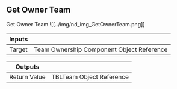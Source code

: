 ## Get Owner Team
Get Owner Team
![[../img/nd_img_GetOwnerTeam.png]]

|Inputs||
|--|--|
| Target | Team Ownership Component Object Reference |

|Outputs||
|--|--|
| Return Value | TBLTeam Object Reference |
